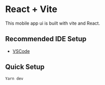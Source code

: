 # React + Vite

This mobile app ui is built with vite and React.

## Recommended IDE Setup

- [VSCode](https://code.visualstudio.com/)

## Quick Setup

```sh
Yarn dev
```